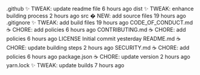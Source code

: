 .github
✨ TWEAK: update readme file
6 hours ago
dist
✨ TWEAK: enhance building process
2 hours ago
src
� NEW: add source files
19 hours ago
.gitignore
✨ TWEAK: add build files
19 hours ago
CODE_OF_CONDUCT.md
☕ CHORE: add policies
6 hours ago
CONTRIBUTING.md
☕ CHORE: add policies
6 hours ago
LICENSE
Initial commit
yesterday
README.md
☕ CHORE: update building steps
2 hours ago
SECURITY.md
☕ CHORE: add policies
6 hours ago
package.json
☕ CHORE: update version
2 hours ago
yarn.lock
✨ TWEAK: update builds
7 hours ago
